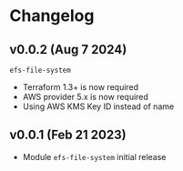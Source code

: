 # Changelog

## v0.0.2 (Aug 7 2024)

`efs-file-system`
* Terraform 1.3+ is now required
* AWS provider 5.x is now required
* Using AWS KMS Key ID instead of name


## v0.0.1 (Feb 21 2023)

* Module `efs-file-system` initial release
